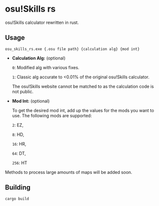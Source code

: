 # osu!Skills rs

osu!Skills calculator rewritten in rust.

## Usage

```
osu_skills_rs.exe {.osu file path} {calculation alg} {mod int}
```

- **Calculation Alg:** (optional)

    `0`: Modified alg with various fixes.

    `1`: Classic alg accurate to <0.01% of the original osu!Skills calculator.

    The osu!Skills website cannot be matched to as the calculation code is not public.

- **Mod Int:** (optional)

    To get the desired mod int, add up the values for the mods you want to use. The following mods are supported:

    `2`: EZ,

    `8`: HD,

    `16`: HR,

    `64`: DT,

    `256`: HT

Methods to process large amounts of maps will be added soon.

## Building

```
cargo build
```